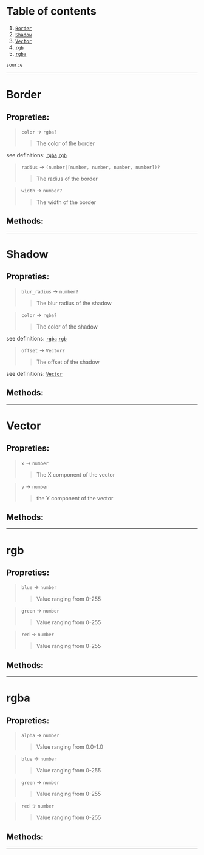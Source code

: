 # Table of contents

1. [`Border`](#border) 
2. [`Shadow`](#shadow) 
3. [`Vector`](#vector) 
4. [`rgb`](#rgb) 
5. [`rgba`](#rgba) 

[`source`](https://github.com/vnuxa/astrum/blob/master/src/lua_library/astrum/types/style/misc.lua)

---
# Border
## Propreties:
>   `color` → `rgba?`
>    >   The color of the border 

see definitions: [`rgba`](#rgba) [`rgb`](#rgb) 
>   `radius` → `(number|[number, number, number, number])?`
>    >   The radius of the border 

>   `width` → `number?`
>    >   The width of the border 

## Methods:


---
# Shadow
## Propreties:
>   `blur_radius` → `number?`
>    >   The blur radius of the shadow 

>   `color` → `rgba?`
>    >   The color of the shadow 

see definitions: [`rgba`](#rgba) [`rgb`](#rgb) 
>   `offset` → `Vector?`
>    >   The offset of the shadow 

see definitions: [`Vector`](#vector) 
## Methods:


---
# Vector
## Propreties:
>   `x` → `number`
>    >   The X component of the vector 

>   `y` → `number`
>    >   the Y component of the vector 

## Methods:


---
# rgb
## Propreties:
>   `blue` → `number`
>    >   Value ranging from 0-255 

>   `green` → `number`
>    >   Value ranging from 0-255 

>   `red` → `number`
>    >   Value ranging from 0-255 

## Methods:


---
# rgba
## Propreties:
>   `alpha` → `number`
>    >   Value ranging from 0.0-1.0 

>   `blue` → `number`
>    >   Value ranging from 0-255 

>   `green` → `number`
>    >   Value ranging from 0-255 

>   `red` → `number`
>    >   Value ranging from 0-255 

## Methods:


---
